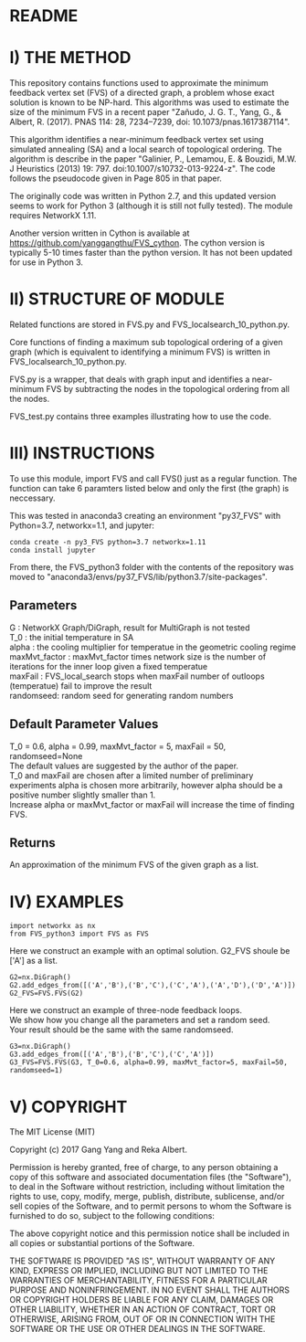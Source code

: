 # README

# I)	THE METHOD
This repository contains functions used to approximate the minimum feedback vertex set (FVS) of a directed graph, a problem whose exact solution is known to be NP-hard. This algorithms was used to estimate the size of the minimum FVS in a recent paper "Zañudo, J. G. T., Yang, G., & Albert, R. (2017). PNAS 114: 28, 7234–7239, doi: 10.1073/pnas.1617387114".

This algorithm identifies a near-minimum feedback vertex set using simulated annealing (SA) and a local search of topological ordering. The algorithm is describe in the paper "Galinier, P., Lemamou, E. & Bouzidi, M.W. J Heuristics (2013) 19: 797. doi:10.1007/s10732-013-9224-z". The code follows the pseudocode given in Page 805 in that paper.

The originally code was written in Python 2.7, and this updated version seems to work for Python 3 (although it is still not fully tested). The module requires NetworkX 1.11.

Another version written in Cython is available at https://github.com/yanggangthu/FVS_cython. The cython version is typically 5-10 times faster than the python version. It has not been updated for use in Python 3.


# II) STRUCTURE OF MODULE
Related functions are stored in FVS.py and FVS_localsearch_10_python.py. 

Core functions of finding a maximum sub topological ordering of a given graph (which is equivalent to identifying a minimum FVS) is written in FVS_localsearch_10_python.py.

FVS.py is a wrapper, that deals with graph input and identifies a near-minimum FVS by subtracting the nodes in the topological ordering from all the nodes.

FVS_test.py contains three examples illustrating how to use the code.

# III)	INSTRUCTIONS  

To use this module, import FVS and call FVS() just as a regular function. The function can take 6 paramters listed below and only the first (the graph) is neccessary.

This was tested in anaconda3 creating an environment "py37_FVS" with Python=3.7, networkx=1.1, and jupyter:

```
conda create -n py3_FVS python=3.7 networkx=1.11
conda install jupyter
```

From there, the FVS_python3 folder with the contents of the repository was moved to "anaconda3/envs/py37_FVS/lib/python3.7/site-packages".  

Parameters
----------
G : NetworkX Graph/DiGraph, result for MultiGraph is not tested  
T_0 : the initial temperature in SA  
alpha : the cooling multiplier for temperatue in the geometric cooling regime  
maxMvt_factor : maxMvt_factor times network size is the number of iterations for the inner loop given a fixed temperatue  
maxFail : FVS_local_search stops when maxFail number of outloops (temperatue) fail to improve the result  
randomseed: random seed for generating random numbers  

Default Parameter Values  
-----------------------
T_0 = 0.6, alpha = 0.99, maxMvt_factor = 5, maxFail = 50, randomseed=None  
The default values are suggested by the author of the paper.  
T_0 and maxFail are chosen after a limited number of preliminary experiments
alpha is chosen more arbitrarily, however alpha should be a positive number slightly smaller than 1.  
Increase alpha or maxMvt_factor or maxFail will increase the time of finding FVS.

Returns
-------
An approximation of the minimum FVS of the given graph as a list.

# IV) EXAMPLES

```
import networkx as nx  
from FVS_python3 import FVS as FVS
```
Here we construct an example with an optimal solution. G2_FVS shoule be ['A'] as a list.

```  
G2=nx.DiGraph()  
G2.add_edges_from([('A','B'),('B','C'),('C','A'),('A','D'),('D','A')])  
G2_FVS=FVS.FVS(G2)
```

Here we construct an example of three-node feedback loops.   
We show how you change all the parameters and set a random seed.  
Your result should be the same with the same randomseed.  
```  
G3=nx.DiGraph()  
G3.add_edges_from([('A','B'),('B','C'),('C','A')])   
G3_FVS=FVS.FVS(G3, T_0=0.6, alpha=0.99, maxMvt_factor=5, maxFail=50, randomseed=1) 
``` 



# V)	COPYRIGHT


The MIT License (MIT)

Copyright (c) 2017 Gang Yang and Reka Albert.

Permission is hereby granted, free of charge, to any person obtaining a copy of this software and associated documentation files (the "Software"), to deal in the Software without restriction, including without limitation the rights to use, copy, modify, merge, publish, distribute, sublicense, and/or sell copies of the Software, and to permit persons to whom the Software is furnished to do so, subject to the following conditions:

The above copyright notice and this permission notice shall be included in all copies or substantial portions of the Software.

THE SOFTWARE IS PROVIDED "AS IS", WITHOUT WARRANTY OF ANY KIND, EXPRESS OR IMPLIED, INCLUDING BUT NOT LIMITED TO THE WARRANTIES OF MERCHANTABILITY, FITNESS FOR A PARTICULAR PURPOSE AND NONINFRINGEMENT. IN NO EVENT SHALL THE AUTHORS OR COPYRIGHT HOLDERS BE LIABLE FOR ANY CLAIM, DAMAGES OR OTHER LIABILITY, WHETHER IN AN ACTION OF CONTRACT, TORT OR OTHERWISE, ARISING FROM, OUT OF OR IN CONNECTION WITH THE SOFTWARE OR THE USE OR OTHER DEALINGS IN THE SOFTWARE.

